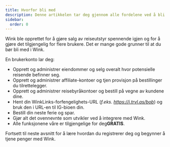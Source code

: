 ```yaml
---
title: Hvorfor bli med
description: Denne artikkelen tar deg gjennom alle fordelene ved å bli med i Wink.
sidebar:
  order: 0
---
```

Wink ble opprettet for å gjøre salg av reiseutstyr spennende igjen og for å gjøre det tilgjengelig for flere brukere.
Det er mange gode grunner til at du bør bli med i Wink.

En brukerkonto lar deg:

* Opprett og administrer eiendommer og selg overalt hvor potensielle reisende befinner seg.
* Opprett og administrer affiliate-kontoer og tjen provisjon på bestillinger du tilrettelegger.
* Opprett og administrer reisebyråkontoer og bestill på vegne av kundene dine.
* Hent din WinkLinks-forfengelighets-URL (*f.eks. https://i.trvl.as/bob*) og bruk den i URL-en til IG-bioen din.
* Bestill din neste ferie og spar.
* Gjør alt det ovennevnte som utvikler ved å integrere med Wink.
* Alle funksjonene våre er tilgjengelige for deg**GRATIS**.

Fortsett til neste avsnitt for å lære hvordan du registrerer deg og begynner å tjene penger med Wink.

